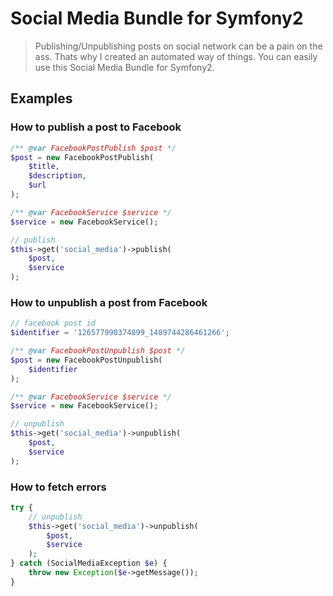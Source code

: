 # Social Media Bundle for Symfony2

> Publishing/Unpublishing posts on social network can be a pain on the ass. Thats why I created an automated way of things. You can easily use this Social Media Bundle for Symfony2.

## Examples

### How to publish a post to Facebook

```php
/** @var FacebookPostPublish $post */
$post = new FacebookPostPublish(
    $title,
    $description,
    $url
);

/** @var FacebookService $service */
$service = new FacebookService();

// publish
$this->get('social_media')->publish(
    $post,
    $service
);
```

### How to unpublish a post from Facebook

```php
// facebook post id
$identifier = '126577990374899_1489744286461266';

/** @var FacebookPostUnpublish $post */
$post = new FacebookPostUnpublish(
    $identifier
);

/** @var FacebookService $service */
$service = new FacebookService();

// unpublish
$this->get('social_media')->unpublish(
    $post,
    $service
);
```

### How to fetch errors

```php
try {
    // unpublish
    $this->get('social_media')->unpublish(
        $post,
        $service
    );
} catch (SocialMediaException $e) {
    throw new Exception($e->getMessage());
}
```
